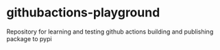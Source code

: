# githubactions-playground
Repository for learning and testing github actions building and publishing package to pypi 
